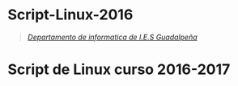 # Script-Linux-2016

>*[Departamento de informatica de I.E.S Guadalpeña](http://informatica.iesguadalpeña.es)*
# Script de Linux curso 2016-2017
